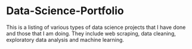 # Data-Science-Portfolio
This is a listing of various types of data science projects that I have done and those that I am doing. They include web scraping, data cleaning, exploratory data analysis and machine learning.

